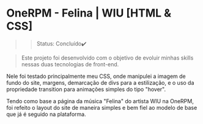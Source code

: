 # OneRPM - Felina | WIU [HTML & CSS]

>>Status: Concluído✔️

>Este projeto foi desenvolvido com o objetivo de evoluir minhas skills nessas duas tecnologias de front-end. <br>

Nele foi testado principalmente meu CSS, onde manipulei a imagem de fundo do site, margens, demarcação de divs para a estilização, e o uso da propriedade transition para animações simples do tipo "hover".

Tendo como base a página da música "Felina" do artista WIU na OneRPM, foi refeito o layout do site de maneira simples e bem fiel ao modelo de base que já é seguido na plataforma.


